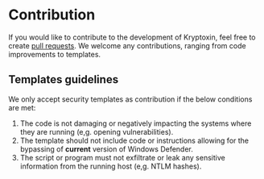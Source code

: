 # Contribution

If you would like to contribute to the development of Kryptoxin, feel free to create [pull requests](https://github.com/e3prom/kryptoxin/pulls). We welcome any contributions, ranging from code improvements to templates.

## Templates guidelines

We only accept security templates as contribution if the below conditions are met:

 1. The code is not damaging or negatively impacting the systems where they are running (e,g. opening vulnerabilities).
 2. The template should not include code or instructions allowing for the bypassing of **current** version of Windows Defender.
 3. The script or program must not exfiltrate or leak any sensitive information from the running host (e,g. NTLM hashes).

